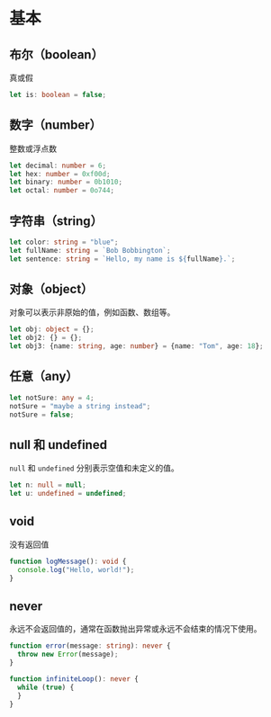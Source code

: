 # 基本

## 布尔（boolean）

真或假

```ts
let is: boolean = false;
```

## 数字（number）

整数或浮点数

```ts
let decimal: number = 6;
let hex: number = 0xf00d;
let binary: number = 0b1010;
let octal: number = 0o744;
```


## 字符串（string）

```ts
let color: string = "blue";
let fullName: string = `Bob Bobbington`;
let sentence: string = `Hello, my name is ${fullName}.`;
```


## 对象（object）

对象可以表示非原始的值，例如函数、数组等。

```ts
let obj: object = {};
let obj2: {} = {};
let obj3: {name: string, age: number} = {name: "Tom", age: 18};
```

## 任意（any）

```ts
let notSure: any = 4;
notSure = "maybe a string instead";
notSure = false;
```

## null 和 undefined 

`null` 和 `undefined` 分别表示空值和未定义的值。

```ts
let n: null = null;
let u: undefined = undefined;
```

## void 

没有返回值

```ts
function logMessage(): void {
  console.log("Hello, world!");
}
```

## never 

永远不会返回值的，通常在函数抛出异常或永远不会结束的情况下使用。

```ts
function error(message: string): never {
  throw new Error(message);
}

function infiniteLoop(): never {
  while (true) {
  }
}
```
